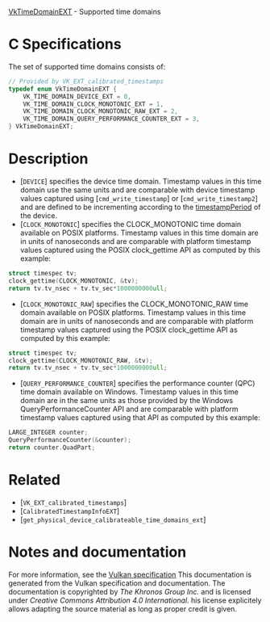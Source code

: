 [VkTimeDomainEXT](https://www.khronos.org/registry/vulkan/specs/1.3-extensions/man/html/VkTimeDomainEXT.html) - Supported time domains

# C Specifications
The set of supported time domains consists of:
```c
// Provided by VK_EXT_calibrated_timestamps
typedef enum VkTimeDomainEXT {
    VK_TIME_DOMAIN_DEVICE_EXT = 0,
    VK_TIME_DOMAIN_CLOCK_MONOTONIC_EXT = 1,
    VK_TIME_DOMAIN_CLOCK_MONOTONIC_RAW_EXT = 2,
    VK_TIME_DOMAIN_QUERY_PERFORMANCE_COUNTER_EXT = 3,
} VkTimeDomainEXT;
```

# Description
- [`DEVICE`] specifies the device time domain. Timestamp values in this time domain use the same units and are comparable with device timestamp values captured using [`cmd_write_timestamp`] or [`cmd_write_timestamp2`] and are defined to be incrementing according to the [timestampPeriod](https://www.khronos.org/registry/vulkan/specs/1.3-extensions/html/vkspec.html#limits-timestampPeriod) of the device.
- [`CLOCK_MONOTONIC`] specifies the CLOCK_MONOTONIC time domain available on POSIX platforms. Timestamp values in this time domain are in units of nanoseconds and are comparable with platform timestamp values captured using the POSIX clock_gettime API as computed by this example:

```c
struct timespec tv;
clock_gettime(CLOCK_MONOTONIC, &tv);
return tv.tv_nsec + tv.tv_sec*1000000000ull;
```

- [`CLOCK_MONOTONIC_RAW`] specifies the CLOCK_MONOTONIC_RAW time domain available on POSIX platforms. Timestamp values in this time domain are in units of nanoseconds and are comparable with platform timestamp values captured using the POSIX clock_gettime API as computed by this example:

```c
struct timespec tv;
clock_gettime(CLOCK_MONOTONIC_RAW, &tv);
return tv.tv_nsec + tv.tv_sec*1000000000ull;
```

- [`QUERY_PERFORMANCE_COUNTER`] specifies the performance counter (QPC) time domain available on Windows. Timestamp values in this time domain are in the same units as those provided by the Windows QueryPerformanceCounter API and are comparable with platform timestamp values captured using that API as computed by this example:

```c
LARGE_INTEGER counter;
QueryPerformanceCounter(&counter);
return counter.QuadPart;
```

# Related
- [`VK_EXT_calibrated_timestamps`]
- [`CalibratedTimestampInfoEXT`]
- [`get_physical_device_calibrateable_time_domains_ext`]

# Notes and documentation
For more information, see the [Vulkan specification](https://www.khronos.org/registry/vulkan/specs/1.3-extensions/html/vkspec.html)
This documentation is generated from the Vulkan specification and documentation.
The documentation is copyrighted by *The Khronos Group Inc.* and is licensed under *Creative Commons Attribution 4.0 International*.
his license explicitely allows adapting the source material as long as proper credit is given.
        